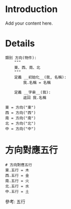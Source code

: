 # Introduction #

Add your content here.

# Details #

```
類別 方向(物件):
    """
    東、西、南、北
    """
    定義 __初始化__(我, 名稱):
        我.名稱 = 名稱

    定義 __字串__(我):
        返回 我.名稱
```

```
東 = 方向("東")
西 = 方向("西")
南 = 方向("南")
北 = 方向("北")
中 = 方向("中")
```

# 方向對應五行 #
```
# 方向對應五行
東.五行 = 木
西.五行 = 金
南.五行 = 火
北.五行 = 水
中.五行 = 土
```

參考: 五行